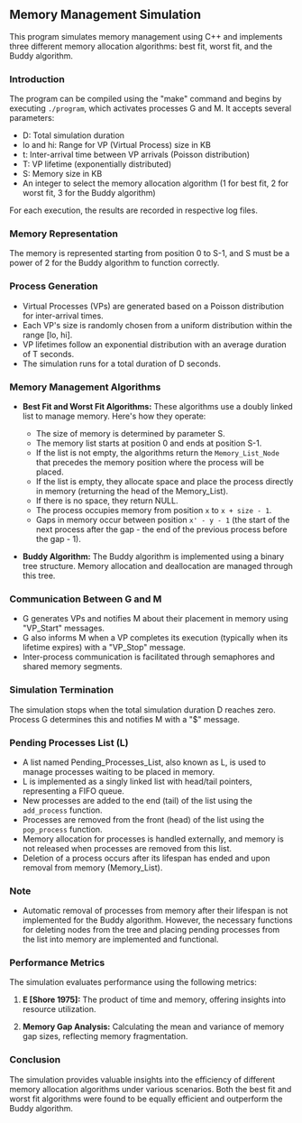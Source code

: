 ## Memory Management Simulation

This program simulates memory management using C++ and implements three different memory allocation algorithms: best fit, worst fit, and the Buddy algorithm.

### Introduction
The program can be compiled using the "make" command
and begins by executing `./program`, which activates processes G and M. It accepts several parameters:

- D: Total simulation duration
- lo and hi: Range for VP (Virtual Process) size in KB
- t: Inter-arrival time between VP arrivals (Poisson distribution)
- T: VP lifetime (exponentially distributed)
- S: Memory size in KB
- An integer to select the memory allocation algorithm (1 for best fit, 2 for worst fit, 3 for the Buddy algorithm)

For each execution, the results are recorded in respective log files.

### Memory Representation

The memory is represented starting from position 0 to S-1, and S must be a power of 2 for the Buddy algorithm to function correctly.

### Process Generation

- Virtual Processes (VPs) are generated based on a Poisson distribution for inter-arrival times.
- Each VP's size is randomly chosen from a uniform distribution within the range [lo, hi].
- VP lifetimes follow an exponential distribution with an average duration of T seconds.
- The simulation runs for a total duration of D seconds.

### Memory Management Algorithms

- **Best Fit and Worst Fit Algorithms:** These algorithms use a doubly linked list to manage memory. Here's how they operate:
  
  - The size of memory is determined by parameter S.
  - The memory list starts at position 0 and ends at position S-1.
  - If the list is not empty, the algorithms return the `Memory_List_Node` that precedes the memory position where the process will be placed.
  - If the list is empty, they allocate space and place the process directly in memory (returning the head of the Memory_List).
  - If there is no space, they return NULL.
  - The process occupies memory from position `x` to `x + size - 1`.
  - Gaps in memory occur between position `x' - y - 1` (the start of the next process after the gap - the end of the previous process before the gap - 1).

- **Buddy Algorithm:** The Buddy algorithm is implemented using a binary tree structure. Memory allocation and deallocation are managed through this tree.

### Communication Between G and M

- G generates VPs and notifies M about their placement in memory using "VP_Start" messages.
- G also informs M when a VP completes its execution (typically when its lifetime expires) with a "VP_Stop" message.
- Inter-process communication is facilitated through semaphores and shared memory segments.

### Simulation Termination

The simulation stops when the total simulation duration D reaches zero. Process G determines this and notifies M with a "$" message.

### Pending Processes List (L)

- A list named Pending_Processes_List, also known as L, is used to manage processes waiting to be placed in memory.
- L is implemented as a singly linked list with head/tail pointers, representing a FIFO queue.
- New processes are added to the end (tail) of the list using the `add_process` function.
- Processes are removed from the front (head) of the list using the `pop_process` function.
- Memory allocation for processes is handled externally, and memory is not released when processes are removed from this list.
- Deletion of a process occurs after its lifespan has ended and upon removal from memory (Memory_List).

### Note

- Automatic removal of processes from memory after their lifespan is not implemented for the Buddy algorithm. However, the necessary functions for deleting nodes from the tree and placing pending processes from the list into memory are implemented and functional.

### Performance Metrics

The simulation evaluates performance using the following metrics:

1. **E [Shore 1975]:** The product of time and memory, offering insights into resource utilization.

2. **Memory Gap Analysis:** Calculating the mean and variance of memory gap sizes, reflecting memory fragmentation.

### Conclusion

The simulation provides valuable insights into the efficiency of different memory allocation algorithms under various scenarios. Both the best fit and worst fit algorithms were found to be equally efficient and outperform the Buddy algorithm.
